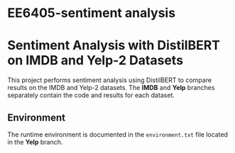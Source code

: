 # EE6405-sentiment analysis
# Sentiment Analysis with DistilBERT on IMDB and Yelp-2 Datasets

This project performs sentiment analysis using DistilBERT to compare results on the IMDB and Yelp-2 datasets. The **IMDB** and **Yelp** branches separately contain the code and results for each dataset.

## Environment

The runtime environment is documented in the `environment.txt` file located in the **Yelp** branch.
